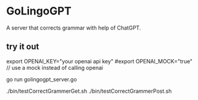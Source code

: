 # GoLingoGPT

A server that corrects grammar with help of ChatGPT. 

## try it out

export OPENAI_KEY="your openai api key"
#export OPENAI_MOCK="true"  // use a mock instead of calling openai

go run golingogpt_server.go

./bin/testCorrectGrammerGet.sh
./bin/testCorrectGrammerPost.sh
